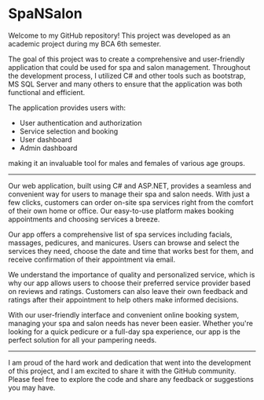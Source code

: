 # SpaNSalon

Welcome to my GitHub repository! This project was developed as an academic project during my BCA 6th semester. 

The goal of this project was to create a comprehensive and user-friendly application that could be used for spa and salon management. Throughout the development process, I utilized C# and other tools such as bootstrap, MS SQL Server and many others to ensure that the application was both functional and efficient. 

The application provides users with:
- User authentication and authorization
- Service selection and booking
- User dashboard
- Admin dashboard

making it an invaluable tool for males and females of various age groups.

<hr>

Our web application, built using C# and ASP.NET, provides a seamless and convenient way for users to manage their spa and salon needs. With just a few clicks, customers can order on-site spa services right from the comfort of their own home or office. Our easy-to-use platform makes booking appointments and choosing services a breeze.

Our app offers a comprehensive list of spa services including facials, massages, pedicures, and manicures. Users can browse and select the services they need, choose the date and time that works best for them, and receive confirmation of their appointment via email.

We understand the importance of quality and personalized service, which is why our app allows users to choose their preferred service provider based on reviews and ratings. Customers can also leave their own feedback and ratings after their appointment to help others make informed decisions.

With our user-friendly interface and convenient online booking system, managing your spa and salon needs has never been easier. Whether you're looking for a quick pedicure or a full-day spa experience, our app is the perfect solution for all your pampering needs.

<hr>

I am proud of the hard work and dedication that went into the development of this project, and I am excited to share it with the GitHub community. Please feel free to explore the code and share any feedback or suggestions you may have.